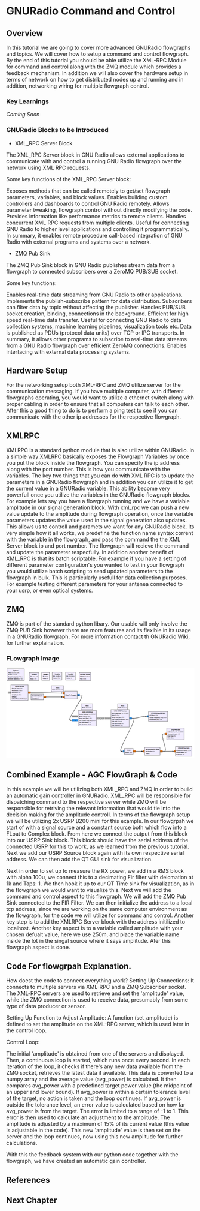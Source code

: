 # GNURadio Command and Control

## Overview
In this tutorial we are going to cover more advanced GNURadio flowgraphs and topics. We will cover how to setup a command and control flowgraph. By the end of this tutorial you should be able utilize the XML-RPC Module for command and control  along with the ZMQ module which provides a feedback mechanism. In addition we will also cover the hardware setup in terms of network on how to get distributed nodes up and running and in addition, networking wiring for multiple flowgraph control.

### Key Learnings
_Coming Soon_

### GNURadio Blocks to be Introduced
* XML_RPC Server Block


The XML_RPC Server block in GNU Radio allows external applications to communicate with and control a running GNU Radio flowgraph over the network using XML RPC requests.

Some key functions of the XML_RPC Server block:

Exposes methods that can be called remotely to get/set flowgraph parameters, variables, and block values.
Enables building custom controllers and dashboards to control GNU Radio remotely.
Allows parameter tweaking, flowgraph control without directly modifying the code.
Provides information like performance metrics to remote clients.
Handles concurrent XML RPC requests from multiple clients.
Useful for connecting GNU Radio to higher level applications and controlling it programmatically.
In summary, it enables remote procedure call-based integration of GNU Radio with external programs and systems over a network.

* ZMQ Pub Sink


The ZMQ Pub Sink block in GNU Radio publishes stream data from a flowgraph to connected subscribers over a ZeroMQ PUB/SUB socket.

Some key functions:

Enables real-time data streaming from GNU Radio to other applications.
Implements the publish-subscribe pattern for data distribution.
Subscribers can filter data by topic without affecting the publisher.
Handles PUB/SUB socket creation, binding, connections in the background.
Efficient for high speed real-time data transfer.
Useful for connecting GNU Radio to data collection systems, machine learning pipelines, visualization tools etc.
Data is published as PDUs (protocol data units) over TCP or IPC transports.
In summary, it allows other programs to subscribe to real-time data streams from a GNU Radio flowgraph over efficient ZeroMQ connections. Enables interfacing with external data processing systems.








## Hardware Setup
For the networking setup both XML-RPC and ZMQ utilize server for the communication messaging. If you have multiple computer, with different flowgraphs operating, you would want to utilize a ethernet switch along with proper cabling in order to ensure that all computers can talk to each other. 
After this a good thing to do is to perform a ping test to see if you can communicate with the other ip addresses for the respective flowgraph. 

## XMLRPC
XMLRPC is a standard python module that is also utilize within GNURadio. In a simple way XMLRPC basically exposes the Flowgraph Variables by once you put the block inside the flowgraph. You can specify the ip address along with the port number. This is how you communicate with the variables. The key two things that you can do with XML RPC is to update the parameters in a GNURadio flowgraph and in addition you can utilize it to get the current value in a GNURadio variable. This ability become very powerfull once you utilize the variables in the GNURadio flowgraph blocks. For example lets say you have a flowgraph running and we have a variable amplitude in our signal generation block. With xml_rpc we can push a new value update to the amplitude during flowgraph operation, once the variable parameters updates the value used in the signal generation also updates. This allows us to controll and paramets we want for any GNURadio block. Its very simple how it all works, we predefine the function name syntax corrent with the variable in the flowgraph, and pass the command the the XML Server block ip and port number. The flowgraph will recieve the command and update the parameter respecfully.  In addition another benefit of XML_RPC is that its batch scriptable. For example if you have a setting of different parameter configuration's you wanted to test in your flowgraph you would utilize  batch scripting to send updated parameters to the flowgraph in bulk. This is particularly usefull for data collection purposes. For example testing different parameters for your antenea connected to your usrp, or even optical systems. 

## ZMQ
ZMQ is part of the standard python libary. Our usable will only involve the ZMQ PUB Sink however there are more features and its flexible in its usage in a GNURadio flowgraph. For more information contact th GNURadio Wiki, for further explaination. 

### FLowgraph Image
![Flowgraph Image](https://github.com/UCaNLabUMB/SDR_Tutorials/blob/main/Documentation/Images/GNUCommand%26Controlpng.png)

## Combined Example - AGC FlowGraph & Code
In this example we will be utilizing both XML_RPC and ZMQ in order to build an automatic gain controller in GNURadio. XML_RPC will be responsible for dispatching command to the respective server while ZMQ will be responsible for retriving the relevant information that would tie into the decision making for the amplitude controll.
In terms of the flowgraph setup we will be utilizing 2x USRP B200 mini for this example. In our flowgrpah we start of with a signal source and a constant source both which flow into a FLoat to Complex block. From here we connect the output from this block into our USRP Sink block. This block should have the serial address of the connected USRP for this to work, as we learned from the previous tutorial. Next we add our USRP Source block again with its own respective serial address. We can then add the QT GUI sink for visualization.

Next in order to set up to measure the RX power, we add in a RMS block with alpha 100u, we connect this to a decimating Fir filter with deicmation at 1k and Taps: 1. We then hook it up to our QT Time sink for visualization, as in the flowgraph we would want to visualize this. Next we will add the command and control aspect to this flowgraph. We will add the ZMQ Pub Sink connected to the FIR Filter. We can then initialize the address to a local tcp address, since we are working on the same computer environment as the flowgraph, for the code we will utilize for command and control. Another key step is to add the XMLRPC Server block with the address initilized to localhost. Another key aspect is to a variable called amplitude with your chosen defualt value, here we use 250m, and place the variable name inside the lot in the singal source where it says amplitude. Afer this flowgraph aspect is done. 

## Code For flowgrpah Explanation.
How doest the code to connect everything work?
Setting Up Connections: It connects to multiple servers via XML-RPC and a ZMQ Subscriber socket. The XML-RPC servers are used to retrieve and set the 'amplitude' value, while the ZMQ connection is used to receive data, presumably from some type of data producer or sensor.

Setting Up Function to Adjust Amplitude: A function (set_amplitude) is defined to set the amplitude on the XML-RPC server, which is used later in the control loop.

Control Loop:

The initial 'amplitude' is obtained from one of the servers and displayed.
Then, a continuous loop is started, which runs once every second.
In each iteration of the loop, it checks if there's any new data available from the ZMQ socket, retrieves the latest data if available.
This data is converted to a numpy array and the average value (avg_power) is calculated.
It then compares avg_power with a predefined target power value (the midpoint of an upper and lower bound). If avg_power is within a certain tolerance level of the target, no action is taken and the loop continues.
If avg_power is outside the tolerance level, an error value is calculated based on how far avg_power is from the target. The error is limited to a range of -1 to 1.
This error is then used to calculate an adjustment to the amplitude. The amplitude is adjusted by a maximum of 15% of its current value (this value is adjustable in the code).
This new 'amplitude' value is then set on the server and the loop continues, now using this new amplitude for further calculations.

With this the feedback system with our python code together with the flowgraph, we have created an automatic gain controller.




## References

## Next Chapter